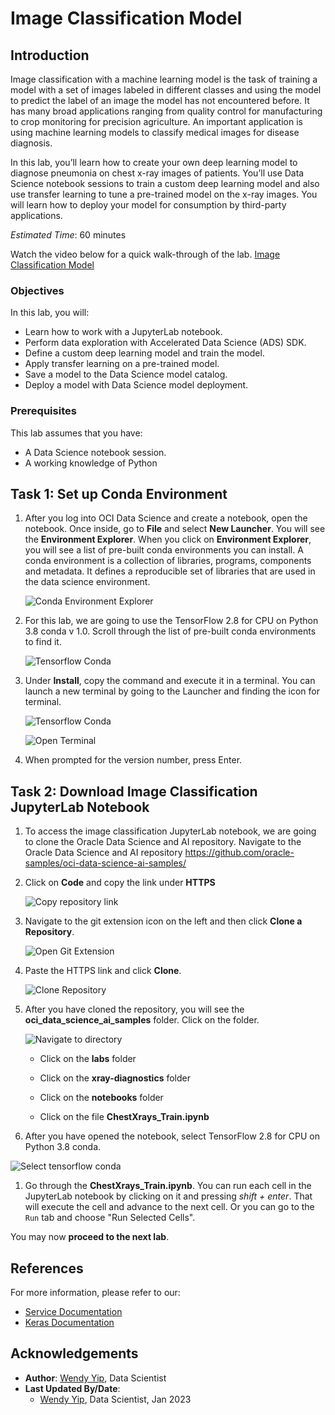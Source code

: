 # Image Classification Model

## Introduction

Image classification with a machine learning model is the task of training a model with a set of images labeled in different classes and using the model to predict the label of an image the model has not encountered before.  It has many broad applications ranging from quality control for manufacturing to crop monitoring for precision agriculture. An important application is using machine learning models to classify medical images for disease diagnosis.  

In this lab, you’ll learn how to create your own deep learning model to diagnose pneumonia on chest x-ray images of patients. You’ll use Data Science notebook sessions to train a custom deep learning model and also use transfer learning to tune a pre-trained model on the x-ray images. You will learn how to deploy your model for consumption by third-party applications.

*Estimated Time*: 60 minutes

Watch the video below for a quick walk-through of the lab.
[Image Classification Model](videohub:1_awn9ur86)

### Objectives

In this lab, you will:

* Learn how to work with a JupyterLab notebook.
* Perform data exploration with Accelerated Data Science (ADS) SDK.
* Define a custom deep learning model and train the model.
* Apply transfer learning on a pre-trained model.
* Save a model to the Data Science model catalog.
* Deploy a model with Data Science model deployment.

### Prerequisites

This lab assumes that you have:
* A Data Science notebook session.
* A working knowledge of Python

## Task 1: Set up Conda Environment

1.  After you log into OCI Data Science and create a notebook, open the notebook.  Once inside, go to **File** and select **New Launcher**.  You will see the **Environment Explorer**. When you click on **Environment Explorer**, you will see a list of pre-built conda environments you can install. A conda environment is a collection of libraries, programs, components and metadata. It defines a reproducible set of libraries that are used in the data science environment.

    ![Conda Environment Explorer](images/conda-environment-explorer.png " ")

1.  For this lab, we are going to use the TensorFlow 2.8 for CPU on Python 3.8 conda v 1.0.  Scroll through the list of pre-built conda environments to find it.

    ![Tensorflow Conda](images/tensorflow-conda-expand-details.png " ")

1.  Under **Install**, copy the command and execute it in a terminal.  You can launch a new terminal by going to the Launcher and finding the icon for terminal.

    ![Tensorflow Conda](images/tensorflow-conda.png " ")

    ![Open Terminal](images/open-terminal.png " ")

1.  When prompted for the version number, press Enter.

## Task 2: Download Image Classification JupyterLab Notebook

1. To access the image classification JupyterLab notebook, we are going to clone the Oracle Data Science and AI repository.  Navigate to the Oracle Data Science and AI repository https://github.com/oracle-samples/oci-data-science-ai-samples/

1.  Click on **Code** and copy the link under **HTTPS**

    ![Copy repository link](./../common/images/copy-git-repo-link.png " ")

1.  Navigate to the git extension icon on the left and then click **Clone a Repository**.

    ![Open Git Extension](./../common/images/git-extension.png " ")

1.  Paste the HTTPS link and click **Clone**.  

    ![Clone Repository ](./../common/images/clone-repository.png " ")

1.  After you have cloned the repository, you will see the **oci\_data\_science\_ai\_samples** folder. Click on the folder.

    ![Navigate to directory](./../common/images/navigate-directory.png " ")

    * Click on the **labs** folder

    * Click on the **xray-diagnostics** folder

    * Click on the **notebooks** folder

    * Click on the file **ChestXrays\_Train.ipynb**

1.  After you have opened the notebook, select TensorFlow 2.8 for CPU on Python 3.8 conda.

![Select tensorflow conda](images/select-conda-environ.png " ")

1.  Go through the **ChestXrays\_Train.ipynb**.  You can run each cell in the JupyterLab notebook by clicking on it and pressing *shift + enter*. That will execute the cell and advance to the next cell. Or you can go to the `Run` tab and choose "Run Selected Cells".

You may now **proceed to the next lab**.

## References

For more information, please refer to our:

* [Service Documentation](https://docs.oracle.com/en-us/iaas/data-science/using/data-science.htm)
* [Keras Documentation](https://keras.io/)

## Acknowledgements

* **Author**: [Wendy Yip](https://www.linkedin.com/in/wendy-yip-a3990610/), Data Scientist
* **Last Updated By/Date**:
    * [Wendy Yip](https://www.linkedin.com/in/wendy-yip-a3990610/), Data Scientist, Jan 2023
